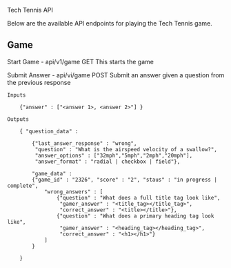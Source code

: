 Tech Tennis API

Below are the available API endpoints for playing the Tech Tennis game.

Game
----------

Start Game - api/v1/game	GET
	This starts the game
	
Submit Answer - api/vi/game POST
	Submit an answer given a question from the previous response
	
	Inputs
	
		{"answer" : ["<answer 1>, <answer 2>"] }
	
	Outputs
	
		{ "question_data" : 
		
			{"last_answer_response" : "wrong", 
			 "question" : "What is the airspeed velocity of a swallow?",
			 "answer_options" : ["32mph","5mph","2mph","20mph"], 
			 "answer_format" : "radial | checkbox | field"},
			
			"game_data" :
			{"game_id" : "2326", "score" : "2", "staus" : "in progress | complete",
				"wrong_answers" : [
					{"question" : "What does a full title tag look like", 
					 "gamer_answer" : "<title_tag></title_tag>",
					 "correct_answer" : "<title></title>"},
					{"question" : "What does a primary heading tag look like", 
					 "gamer_answer" : "<heading_tag></heading_tag>",
					 "correct_answer" : "<h1></h1>"}
				]
			}
		
		}